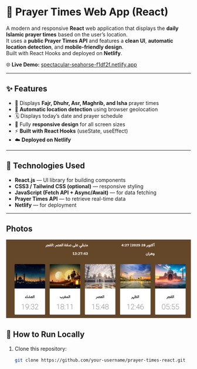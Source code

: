 # 🕌 Prayer Times Web App (React)

A modern and responsive **React** web application that displays the **daily Islamic prayer times** based on the user’s location.  
It uses a **public Prayer Times API** and features a **clean UI**, **automatic location detection**, and **mobile-friendly design**.  
Built with React Hooks and deployed on **Netlify**.

🌐 **Live Demo:** [spectacular-seahorse-f1df2f.netlify.app](https://spectacular-seahorse-f1df2f.netlify.app/)

---

## ✨ Features

- 🕋 Displays **Fajr, Dhuhr, Asr, Maghrib, and Isha** prayer times
- 📍 **Automatic location detection** using browser geolocation
- 🗓️ Displays today’s date and prayer schedule
- 📱 Fully **responsive design** for all screen sizes
- ⚡ **Built with React Hooks** (useState, useEffect)
- ☁️ **Deployed on Netlify**

---

## 🧠 Technologies Used

- **React.js** — UI library for building components
- **CSS3 / Tailwind CSS (optional)** — responsive styling
- **JavaScript (Fetch API + Async/Await)** — for data fetching
- **Prayer Times API** — to retrieve real-time data
- **Netlify** — for deployment

---

## Photos

![Homepage Screenshot](public/assets/screenshot.png)

## 🚀 How to Run Locally

1. Clone this repository:
   ```bash
   git clone https://github.com/your-username/prayer-times-react.git
   ```
